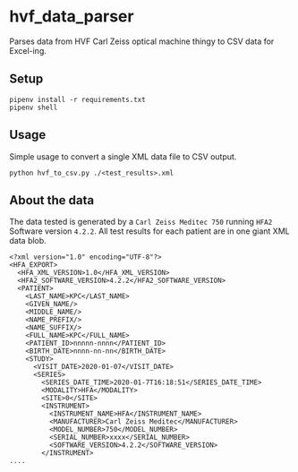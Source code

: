 # hvf_data_parser
Parses data from HVF Carl Zeiss optical machine thingy to CSV data for Excel-ing.

## Setup
    pipenv install -r requirements.txt
    pipenv shell

## Usage
 Simple usage to convert a single XML data file to CSV output.

    python hvf_to_csv.py ./<test_results>.xml

## About the data
The data tested is generated by a `Carl Zeiss Meditec 750` running `HFA2` Software version `4.2.2`. All test results for each patient are in one giant XML data blob.

    <?xml version="1.0" encoding="UTF-8"?>
    <HFA_EXPORT>
      <HFA_XML_VERSION>1.0</HFA_XML_VERSION>
      <HFA2_SOFTWARE_VERSION>4.2.2</HFA2_SOFTWARE_VERSION>
      <PATIENT>
        <LAST_NAME>KPC</LAST_NAME>
        <GIVEN_NAME/>
        <MIDDLE_NAME/>
        <NAME_PREFIX/>
        <NAME_SUFFIX/>
        <FULL_NAME>KPC</FULL_NAME>
        <PATIENT_ID>nnnnn-nnnn</PATIENT_ID>
        <BIRTH_DATE>nnnn-nn-nn</BIRTH_DATE>
        <STUDY>
          <VISIT_DATE>2020-01-07</VISIT_DATE>
          <SERIES>
            <SERIES_DATE_TIME>2020-01-7T16:18:51</SERIES_DATE_TIME>
            <MODALITY>HFA</MODALITY>
            <SITE>0</SITE>
            <INSTRUMENT>
              <INSTRUMENT_NAME>HFA</INSTRUMENT_NAME>
              <MANUFACTURER>Carl Zeiss Meditec</MANUFACTURER>
              <MODEL_NUMBER>750</MODEL_NUMBER>
              <SERIAL_NUMBER>xxxx</SERIAL_NUMBER>
              <SOFTWARE_VERSION>4.2.2</SOFTWARE_VERSION>
            </INSTRUMENT>
    ....
